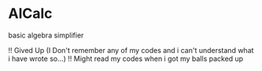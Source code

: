 # AlCalc

basic algebra simplifier

!! Gived Up (I Don't remember any of my codes and i can't understand what i have wrote so...)
!! Might read my codes when i got my balls packed up
